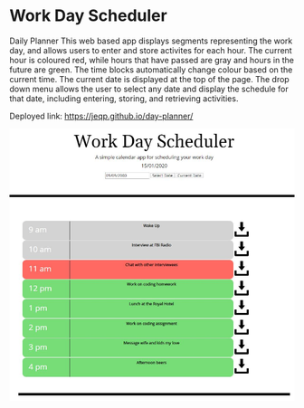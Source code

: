 # Work Day Scheduler
Daily Planner This web based app displays segments representing the work day, and allows users to enter and store activites for each hour. The current hour is coloured red, while hours that have passed are gray and hours in the future are green. The time blocks automatically change colour based on the current time. 
The current date is displayed at the top of the page. 
The drop down menu allows the user to select any date and display the schedule for that date, including entering, storing, and retrieving activities. 

Deployed link:
https://jeqp.github.io/day-planner/

![Daily Scheduler](https://github.com/JEQP/day-planner/blob/master/SchedulerFinal.jpg)
